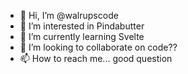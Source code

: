 - 👋 Hi, I’m @walrupscode
- 👀 I’m interested in Pindabutter
- 🌱 I’m currently learning Svelte
- 💞️ I’m looking to collaborate on code??
- 📫 How to reach me... good question

<!---
walrupscode/walrupscode is a ✨ special ✨ repository because its `README.md` (this file) appears on your GitHub profile.
You can click the Preview link to take a look at your changes.
--->
